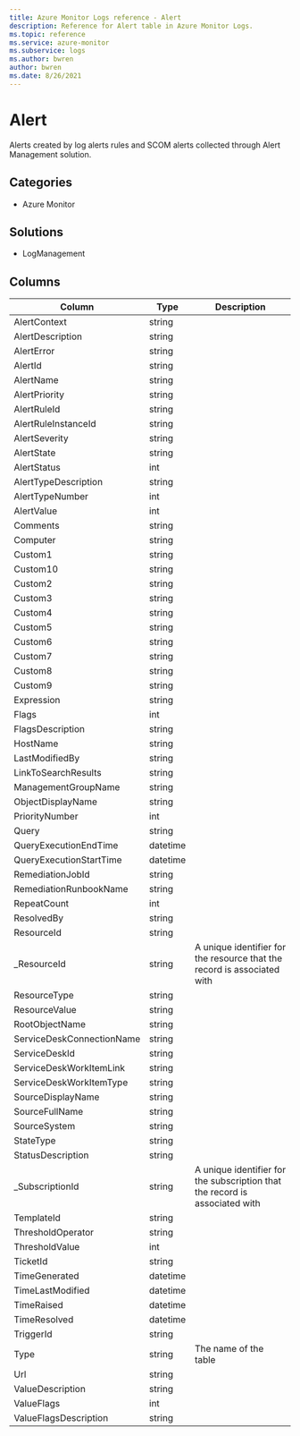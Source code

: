 ```yaml
---
title: Azure Monitor Logs reference - Alert
description: Reference for Alert table in Azure Monitor Logs.
ms.topic: reference
ms.service: azure-monitor
ms.subservice: logs
ms.author: bwren
author: bwren
ms.date: 8/26/2021
---
```


# Alert

 Alerts created by log alerts rules and SCOM alerts collected through Alert Management solution.

## Categories

- Azure Monitor
## Solutions

- LogManagement




## Columns

|Column|Type|Description|
|---|---|---|
|AlertContext|string||
|AlertDescription|string||
|AlertError|string||
|AlertId|string||
|AlertName|string||
|AlertPriority|string||
|AlertRuleId|string||
|AlertRuleInstanceId|string||
|AlertSeverity|string||
|AlertState|string||
|AlertStatus|int||
|AlertTypeDescription|string||
|AlertTypeNumber|int||
|AlertValue|int||
|Comments|string||
|Computer|string||
|Custom1|string||
|Custom10|string||
|Custom2|string||
|Custom3|string||
|Custom4|string||
|Custom5|string||
|Custom6|string||
|Custom7|string||
|Custom8|string||
|Custom9|string||
|Expression|string||
|Flags|int||
|FlagsDescription|string||
|HostName|string||
|LastModifiedBy|string||
|LinkToSearchResults|string||
|ManagementGroupName|string||
|ObjectDisplayName|string||
|PriorityNumber|int||
|Query|string||
|QueryExecutionEndTime|datetime||
|QueryExecutionStartTime|datetime||
|RemediationJobId|string||
|RemediationRunbookName|string||
|RepeatCount|int||
|ResolvedBy|string||
|ResourceId|string||
|_ResourceId|string|A unique identifier for the resource that the record is associated with|
|ResourceType|string||
|ResourceValue|string||
|RootObjectName|string||
|ServiceDeskConnectionName|string||
|ServiceDeskId|string||
|ServiceDeskWorkItemLink|string||
|ServiceDeskWorkItemType|string||
|SourceDisplayName|string||
|SourceFullName|string||
|SourceSystem|string||
|StateType|string||
|StatusDescription|string||
|_SubscriptionId|string|A unique identifier for the subscription that the record is associated with|
|TemplateId|string||
|ThresholdOperator|string||
|ThresholdValue|int||
|TicketId|string||
|TimeGenerated|datetime||
|TimeLastModified|datetime||
|TimeRaised|datetime||
|TimeResolved|datetime||
|TriggerId|string||
|Type|string|The name of the table|
|Url|string||
|ValueDescription|string||
|ValueFlags|int||
|ValueFlagsDescription|string||
